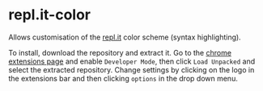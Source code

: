 # repl.it-color
 
Allows customisation of the [repl.it](https://repl.it) color scheme (syntax highlighting).

To install, download the repository and extract it. Go to the [chrome extensions page](chrome://extensions) and enable `Developer Mode`, then click `Load Unpacked` and select the extracted repository. Change settings by clicking on the logo in the extensions bar and then clicking `options` in the drop down menu.